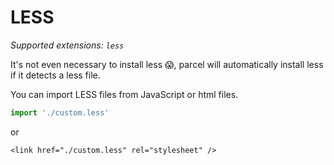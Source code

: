 # LESS

_Supported extensions: `less`_

It's not even necessary to install less 😱, parcel will automatically install less if it detects a less file.

You can import LESS files from JavaScript or html files.

```javascript
import './custom.less'
```

or

```markup
<link href="./custom.less" rel="stylesheet" />
```

